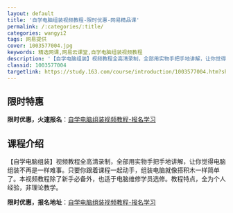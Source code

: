 ```yaml
---
layout: default
title: '自学电脑组装视频教程-限时优惠-网易精品课'
permalink: /:categories/:title/
categories: wangyi2
tags: 网易提供
cover: 1003577004.jpg
keywords: 精选网课,网易云课堂,自学电脑组装视频教程
description: '【自学电脑组装】视频教程全高清录制，全部用实物手把手地讲解，让你觉得电脑组装不再是一样难事。只要你跟着课程一起动手，组装'
classid: 1003577004
targetlink: https://study.163.com/course/introduction/1003577004.htm?share=1&shareId=1025206652&utm_campaign=share&utm_medium=iphoneShare&utm_source=&utm_u=1025206652
---
```


## 限时特惠

**限时优惠，火速报名**：[自学电脑组装视频教程-报名学习](https://study.163.com/course/introduction/1003577004.htm?share=1&shareId=1025206652&utm_campaign=share&utm_medium=iphoneShare&utm_source=&utm_u=1025206652)

## 课程介绍

【自学电脑组装】视频教程全高清录制，全部用实物手把手地讲解，让你觉得电脑组装不再是一样难事。只要你跟着课程一起动手，组装电脑就像搭积木一样简单了。本视频教程除了新手必备外，也适于电脑维修学员选修。教程特点，全为个人经验，非理论教学。

**限时优惠，报名地址**：[自学电脑组装视频教程-报名学习](https://study.163.com/course/introduction/1003577004.htm?share=1&shareId=1025206652&utm_campaign=share&utm_medium=iphoneShare&utm_source=&utm_u=1025206652)

